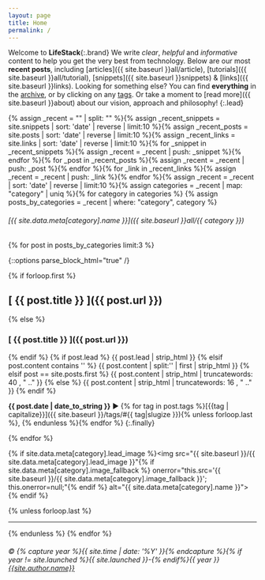 ```yaml
---
layout: page
title: Home
permalink: /
---
```


Welcome to __LifeStack__{:.brand} We write _clear_, _helpful_ and _informative_ content to help you get the very best from technology. Below are our most __recent posts__, including [articles]({{ site.baseurl }}all/article), [tutorials]({{ site.baseurl }}all/tutorial), [snippets]({{ site.baseurl }}snippets) & [links]({{ site.baseurl }}links). Looking for something else? You can find __everything__ in the [archive](/all), or by clicking on any [tags](/tags). Or take a moment to [read more]({{ site.baseurl }}about) about our vision, approach and philosophy!
{:.lead}

{% assign _recent = "" | split: "" %}{% assign _recent_snippets = site.snippets | sort: 'date' | reverse | limit:10 %}{% assign _recent_posts = site.posts | sort: 'date' | reverse | limit:10 %}{% assign _recent_links = site.links | sort: 'date' | reverse | limit:10 %}{% for _snippet in _recent_snippets %}{% assign _recent = _recent | push: _snippet %}{% endfor %}{% for _post in _recent_posts %}{% assign _recent = _recent | push: _post %}{% endfor %}{% for _link in _recent_links %}{% assign _recent = _recent | push: _link %}{% endfor %}{% assign _recent = _recent | sort: 'date' | reverse | limit:10 %}{% assign categories = _recent | map: "category" | uniq %}{% for category in categories %}
{% assign posts_by_categories = _recent | where: "category", category %}

###### [{{ site.data.meta[category].name }}]({{ site.baseurl }}all/{{ category }})

{% for post in posts_by_categories limit:3 %}

{::options parse_block_html="true" /}

<div class="post-lead">

{% if forloop.first %}
## [ {{ post.title }} ]({{ post.url }})
{% else %}
### [ {{ post.title }} ]({{ post.url }})
{% endif %}
{% if post.lead %}
  {{ post.lead | strip_html }}
{% elsif post.content contains '<!--more-->' %}
  {{ post.content | split:'<!--more-->' | first | strip_html }}
{% elsif post == site.posts.first %}
  {{ post.content | strip_html | truncatewords: 40 , "  .." }}
{% else %}
  {{ post.content | strip_html | truncatewords: 16 , "  .." }}
{% endif %}

__{{ post.date | date_to_string }}__ ► {% for tag in post.tags %}[{{tag | capitalize}}]({{ site.baseurl }}/tags/#{{ tag|slugize }}){% unless forloop.last %}, {% endunless %}{% endfor %}
{:.finally}

</div>

{% endfor %}

{% if site.data.meta[category].lead_image %}<img src="{{ site.baseurl }}/{{ site.data.meta[category].lead_image }}"{% if site.data.meta[category].image_fallback %} onerror="this.src='{{ site.baseurl }}/{{ site.data.meta[category].image_fallback }}'; this.onerror=null;"{% endif %} alt="{{ site.data.meta[category].name }}">{% endif %}

{% unless forloop.last %}
* * *
{% endunless %}
{% endfor %}

###### &copy; {% capture year %}{{ site.time | date: '%Y' }}{% endcapture %}{% if year != site.launched %}{{ site.launched }}-{% endif%}{{ year }} [{{site.author.name}}]({{site.baseurl}}about/#copyright--licensing)